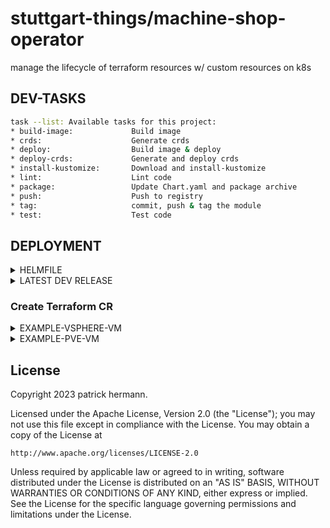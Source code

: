 # stuttgart-things/machine-shop-operator

manage the lifecycle of terraform resources w/ custom resources on k8s

## DEV-TASKS

```bash
task --list: Available tasks for this project:
* build-image:             Build image
* crds:                    Generate crds
* deploy:                  Build image & deploy
* deploy-crds:             Generate and deploy crds
* install-kustomize:       Download and install-kustomize
* lint:                    Lint code
* package:                 Update Chart.yaml and package archive
* push:                    Push to registry
* tag:                     commit, push & tag the module
* test:                    Test code
```

## DEPLOYMENT

<details><summary>HELMFILE</summary>

## APPLY TO ENV

```bash
export VAULT_NAMESPACE=root
export VAULT_TOKEN=<VAULT_TOKEN>
export VAULT_ADDR=https://vault-vsphere.tiab.labda.sva.de:8200

helmfile diff --environment labda
helmfile apply --environment labda
```

</details>

<details><summary>LATEST DEV RELEASE</summary>

```yaml
cat <<EOF > ./values.yaml
secrets:
  vault:
    name: vault
    labels:
      app.kubernetes.io/component: manager
      app.kubernetes.io/created-by: machine-shop-operator
      app.kubernetes.io/instance: controller-manager
      app.kubernetes.io/part-of: machine-shop-operator
    dataType: stringData
    secretKVs:
      VAULT_NAMESPACE: <path:apps/data/vault#namespace>
      VAULT_ADDR: <path:apps/data/vault#addr>
      VAULT_ROLE_ID: <path:apps/data/vault#roleID>
      VAULT_SECRET_ID: <path:apps/data/vault#secretID>
EOF

helm upgrade --install machine-shop-operator \
oci://eu.gcr.io/stuttgart-things/machine-shop-operator --version v0.1.121 \
-n machine-shop-operator-system --values ./values.yaml --create-namespace
```

</details>


### Create Terraform CR

<details><summary>EXAMPLE-VSPHERE-VM</summary>

```yaml
apiVersion: machineshop.sthings.tiab.ssc.sva.de/v1beta1
kind: Terraform
metadata:
  name: yacht-vm1
  labels:
    app.kubernetes.io/name: terraform
    app.kubernetes.io/part-of: machine-shop-operator
    app.kubernetes.io/created-by: machine-shop-operator
spec:
  variables:
    - vsphere_vm_name="yacht1"
    - vm_count=1
    - vm_num_cpus=6
    - vm_memory=8192
    - vsphere_vm_template="/LabUL/host/Cluster01/10.31.101.40/ubuntu22"
    - vsphere_vm_folder_path="phermann/rancher-things"
    - vsphere_network="/LabUL/host/Cluster01/10.31.101.41/MGMT-10.31.101"
    - vsphere_datastore="/LabUL/host/Cluster01/10.31.101.41/UL-ESX-SAS-01"
    - vsphere_resource_pool="/LabUL/host/Cluster01/Resources"
    - vsphere_datacenter="LabUL"
  module:
    - moduleName=yacht1
    - backendKey=yacht1.tfstate
    - moduleSourceUrl=https://artifacts.tiab.labda.sva.de/modules/vsphere-vm.zip
    - backendEndpoint=https://artifacts.tiab.labda.sva.de
    - backendRegion=main
    - backendBucket=vsphere-vm
    - tfProviderName=vsphere
    - tfProviderSource=hashicorp/vsphere
    - tfProviderVersion=2.3.1
    - tfVersion=1.4.4
  backend:
    - access_key=apps/data/artifacts:rootUser
    - secret_key=apps/data/artifacts:rootPassword
  secrets:
    - vsphere_user=cloud/data/vsphere:username
    - vsphere_password=cloud/data/vsphere:password
    - vsphere_server=cloud/data/vsphere:ip
    - vm_ssh_user=cloud/data/vsphere:vm_ssh_user
    - vm_ssh_password=cloud/data/vsphere:vm_ssh_password
  terraform-version: 1.4.4
  template: vsphere-vm
```

</details>

<details><summary>EXAMPLE-PVE-VM</summary>

```yaml
apiVersion: machineshop.sthings.tiab.ssc.sva.de/v1beta1
kind: Terraform
metadata:
  name: terraform-pve-sample
  labels:
    app.kubernetes.io/name: terraform
    app.kubernetes.io/part-of: machine-shop-operator
    app.kubernetes.io/created-by: machine-shop-operator
spec:
  variables:
    - vm_name="machine-shop-operator-pve1"
    - vm_count=1
    - vm_num_cpus=6
    - vm_memory=8192
    - vm_template="u22-rke2-upi"
    - pve_network="vmbr101"
    - pve_datastore="v3700"
    - vm_disk_size="128G"
    - pve_folder_path="stuttgart-things"
    - pve_cluster_node="sthings-pve1"
  module:
    - moduleName=machine-shop-operator-pve1
    - backendKey=machine-shop-operator-pve1.tfstate
    - moduleSourceUrl=https://artifacts.app.sthings-pve.labul.sva.de/modules/proxmox-vm.zip
    - backendEndpoint=https://artifacts.app.sthings-pve.labul.sva.de
    - backendRegion=main
    - backendBucket=pve-vm
    - tfProviderName=proxmox
    - tfProviderSource=Telmate/proxmox
    - tfProviderVersion=2.9.14
    - tfVersion=1.4.4
  backend:
    - access_key=apps/data/artifacts:rootUser
    - secret_key=apps/data/artifacts:rootPassword
  secrets:
    - pve_api_url=cloud/data/pve:api_url
    - pve_api_user=cloud/data/pve:api_user
    - pve_api_password=cloud/data/pve:api_password
    - vm_ssh_user=cloud/data/pve:ssh_user
    - vm_ssh_password=cloud/data/pve:ssh_password
  terraform-version: 1.4.5
  template: pve-vm
```

</details>

## License

Copyright 2023 patrick hermann.

Licensed under the Apache License, Version 2.0 (the "License");
you may not use this file except in compliance with the License.
You may obtain a copy of the License at

    http://www.apache.org/licenses/LICENSE-2.0

Unless required by applicable law or agreed to in writing, software
distributed under the License is distributed on an "AS IS" BASIS,
WITHOUT WARRANTIES OR CONDITIONS OF ANY KIND, either express or implied.
See the License for the specific language governing permissions and
limitations under the License.
